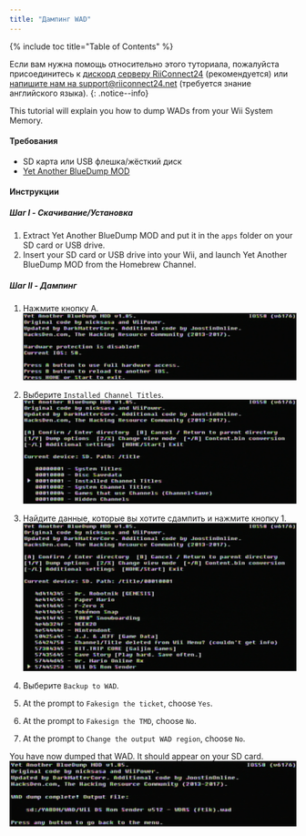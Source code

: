 ```yaml
---
title: "Дампинг WAD"
---
```


{% include toc title="Table of Contents" %}

Если вам нужна помощь относительно этого туториала, пожалуйста присоединитесь к [дискорд серверу RiiConnect24](https://discord.gg/b4Y7jfD) (рекомендуется) или [напишите нам на support@riiconnect24.net](mailto:support@riiconnect24.net) (требуется знание английского языка).
{: .notice--info}

This tutorial will explain you how to dump WADs from your Wii System Memory.

#### Требования
* SD карта или USB флешка/жёсткий диск
* [Yet Another BlueDump MOD](/assets/files/YABDM.zip)

#### Инструкции
##### Шаг I - Скачивание/Установка

1. Extract Yet Another BlueDump MOD and put it in the `apps` folder on your SD card or USB drive.
2. Insert your SD card or USB drive into your Wii, and launch Yet Another BlueDump MOD from the Homebrew Channel.

##### Шаг II - Дампинг
1. Нажмите кнопку A. ![Нажмите A](/images/DumpWADS/2.png)

2. Выберите `Installed Channel Titles`. ![Installed Channel Titles](/images/DumpWADS/3.png)

3. Найдите данные, которые вы хотите сдампить и нажмите кнопку 1. ![Find channel](/images/DumpWADS/4.png)

4. Выберите `Backup to WAD`.
5. At the prompt to `Fakesign the ticket`, choose `Yes`.
6. At the prompt to `Fakesign the TMD`, choose `No`.
7. At the prompt to `Change the output WAD region`, choose `No`.

You have now dumped that WAD. It should appear on your SD card. ![Готово](/images/DumpWADS/5.png)
